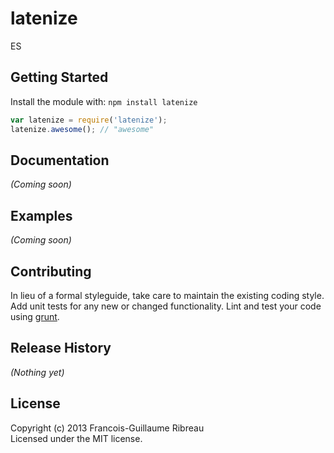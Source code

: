 # latenize

ES

## Getting Started
Install the module with: `npm install latenize`

```javascript
var latenize = require('latenize');
latenize.awesome(); // "awesome"
```

## Documentation
_(Coming soon)_

## Examples
_(Coming soon)_

## Contributing
In lieu of a formal styleguide, take care to maintain the existing coding style. Add unit tests for any new or changed functionality. Lint and test your code using [grunt](https://github.com/cowboy/grunt).

## Release History
_(Nothing yet)_

## License
Copyright (c) 2013 Francois-Guillaume Ribreau  
Licensed under the MIT license.

